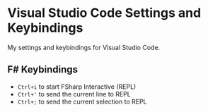 # Visual Studio Code Settings and Keybindings

My settings and keybindings for Visual Studio Code.

## F# Keybindings ##

* `Ctrl+i` to start FSharp Interactive (REPL) 
* `Ctrl+'` to send the current line to REPL
* `Ctrl+;` to send the current selection to REPL
